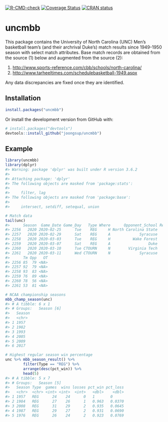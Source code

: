 
<!-- README.md is generated from README.Rmd. Please edit that file -->

[![R-CMD-check](https://github.com/joongsup/uncmbb/workflows/R-CMD-check/badge.svg)](https://github.com/joongsup/uncmbb/actions)
[![Coverage
Status](https://img.shields.io/codecov/c/github/joongsup/uncmbb/master.svg)](https://codecov.io/github/joongsup/uncmbb?branch=master)
[![CRAN
status](http://www.r-pkg.org/badges/version/uncmbb)](https://cran.r-project.org/package=uncmbb)

# uncmbb

This package contains the University of North Carolina (UNC) Men’s
basketball team’s (and their archrival Duke’s) match results since
1949-1950 season with select match attributes. Base match records are
obtained from the source (1) below and augmented from the source (2):

1.  <http://www.sports-reference.com/cbb/schools/north-carolina/>
2.  <http://www.tarheeltimes.com/schedulebasketball-1949.aspx>

Any data discrepancies are fixed once they are identified.

## Installation

``` r
install.packages("uncmbb")
```

Or install the development version from GitHub with:

``` r
# install.packages("devtools")
devtools::install_github("joongsup/uncmbb")
```

## Example

``` r
library(uncmbb)
library(dplyr)
#> Warning: package 'dplyr' was built under R version 3.6.2
#> 
#> Attaching package: 'dplyr'
#> The following objects are masked from 'package:stats':
#> 
#>     filter, lag
#> The following objects are masked from 'package:base':
#> 
#>     intersect, setdiff, setequal, union

# Match data
tail(unc)
#>      Season  Game_Date Game_Day   Type Where      Opponent_School Result
#> 2256   2020 2020-02-25      Tue    REG     H North Carolina State      W
#> 2257   2020 2020-02-29      Sat    REG     A             Syracuse      W
#> 2258   2020 2020-03-03      Tue    REG     H          Wake Forest      W
#> 2259   2020 2020-03-07      Sat    REG     A                 Duke      L
#> 2260   2020 2020-03-10      Tue CTOURN     N        Virginia Tech      W
#> 2261   2020 2020-03-11      Wed CTOURN     N             Syracuse      L
#>      Tm Opp   OT
#> 2256 85  79 <NA>
#> 2257 92  79 <NA>
#> 2258 93  83 <NA>
#> 2259 76  89 <NA>
#> 2260 78  56 <NA>
#> 2261 53  81 <NA>

# NCAA championship seasons
mbb_champ_season(unc)
#> # A tibble: 6 x 1
#> # Groups:   Season [6]
#>   Season
#>   <chr> 
#> 1 1957  
#> 2 1982  
#> 3 1993  
#> 4 2005  
#> 5 2009  
#> 6 2017

# Highest regular season win percentage
unc %>% mbb_season_result() %>%
        filter(Type == "REG") %>%
        arrange(desc(pct_win)) %>%
        head(5)
#> # A tibble: 5 x 7
#> # Groups:   Season [5]
#>   Season Type  games  wins losses pct_win pct_loss
#>   <chr>  <chr> <int> <int>  <int>   <dbl>    <dbl>
#> 1 1957   REG      24    24      0   1       0     
#> 2 1984   REG      27    26      1   0.963   0.0370
#> 3 2008   REG      31    29      2   0.935   0.0645
#> 4 1987   REG      29    27      2   0.931   0.0690
#> 5 1976   REG      26    24      2   0.923   0.0769
```
